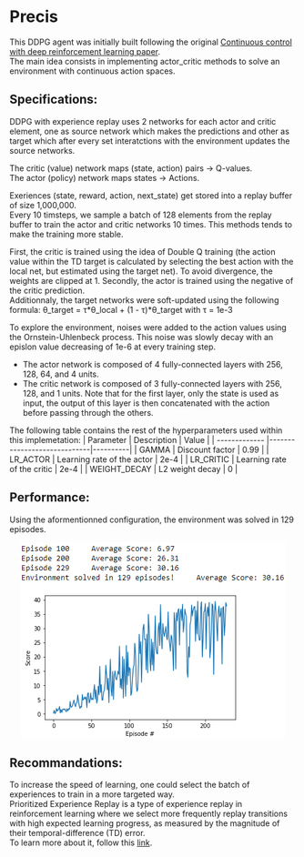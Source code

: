 # Precis

This DDPG agent was initially built following the original [Continuous control with deep reinforcement learning paper](https://arxiv.org/abs/1509.02971).  
The main idea consists in implementing actor_critic methods to solve an environment with continuous action spaces.  

## Specifications: 

DDPG with experience replay uses 2 networks for each actor and critic element, one as source network which makes the predictions and other as target which after every set interatctions with the environment updates the source networks.

The critic (value) network maps (state, action) pairs -> Q-values.  
The actor (policy) network maps states -> Actions. 

Exeriences (state, reward, action, next_state) get stored into a replay buffer of size 1,000,000.  
Every 10 timsteps, we sample a batch of 128 elements from the replay buffer to train the actor and critic networks 10 times. This methods tends to make the training more stable.  

First, the critic is trained using the idea of Double Q training (the action value within the TD target is calculated by selecting the best action with the local net, but estimated using the target net). To avoid divergence, the weights are clipped at 1. Secondly, the actor is trained using the negative of the critic prediction.  
Additionnaly, the target networks were soft-updated using the following formula:  θ_target = τ*θ_local + (1 - τ)*θ_target with τ = 1e-3   
  
To explore the environment, noises were added to the action values using the Ornstein-Uhlenbeck process. This noise was slowly decay with an epislon value decreasing of 1e-6 at every training step.


- The actor network is composed of 4 fully-connected layers with 256, 128, 64, and 4 units.
- The critic network is composed of 3 fully-connected layers with 256, 128, and 1 units. Note that for the first layer, only the state is used as input, the output of this layer is then concatenated with the action before passing through the others.  
   
The following table contains the rest of the hyperparameters used within this implemetation:
| Parameter     | Description                 | Value    |
| ------------- |-----------------------------|----------|
| GAMMA         | Discount factor             | 0.99     |
| LR_ACTOR      | Learning rate of the actor  | 2e-4     |
| LR_CRITIC     | Learning rate of the critic | 2e-4     |
| WEIGHT_DECAY  | L2 weight decay             | 0        |



## Performance: 
Using the aformentionned configuration, the environment was solved in 129 episodes.
<p align="center">
  <img src="https://github.com/ClemPalf/Deep-RL-agents/blob/main/DDPG/images/Results.png"/>
</p>

## Recommandations: 
To increase the speed of learning, one could select the batch of experiences to train in a more targeted way.  
Prioritized Experience Replay is a type of experience replay in reinforcement learning where we select more frequently replay transitions with high expected learning progress, as measured by the magnitude of their temporal-difference (TD) error.  
To learn more about it, follow this [link](https://arxiv.org/abs/1511.05952).

